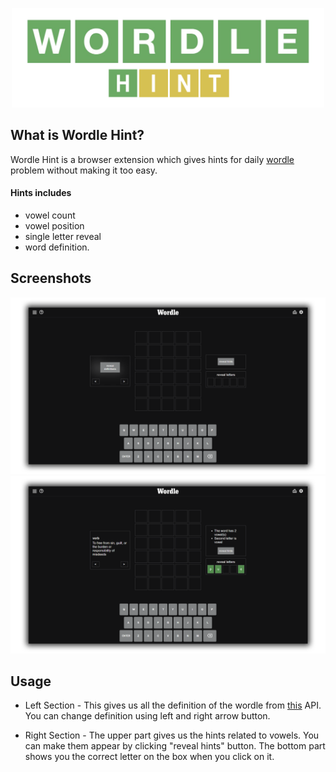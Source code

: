 <p align="center">
<!-- <a href=""> -->
<img width="500px" src="demo/banner.png"/>
<!-- </a> -->
</p>

## What is Wordle Hint?

Wordle Hint is a browser extension which gives hints for daily [wordle](https://www.nytimes.com/games/wordle/index.html) problem without making it too easy.

#### Hints includes 

- vowel count
- vowel position
- single letter reveal
- word definition.

## Screenshots

<img src="demo/demo1.png" width="890" />
<img src="demo/demo2.png" width="890" />

## Usage

- Left Section - This gives us all the definition of the wordle from [this](https://dictionaryapi.dev/) API. You can change definition using left and right arrow button.

- Right Section - The upper part gives us the hints related to vowels. You can make them appear by clicking "reveal hints" button. The bottom part shows you the correct letter on the box when you click on it.